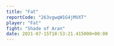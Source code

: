 ```yaml
---
title: "Fat"
reportCode: "263vgwqW1G4jMVXT"
player: "Fat"
fight: "Shade of Aran"
date: 2021-07-15T18:53:21.415000+00:00
---
```

